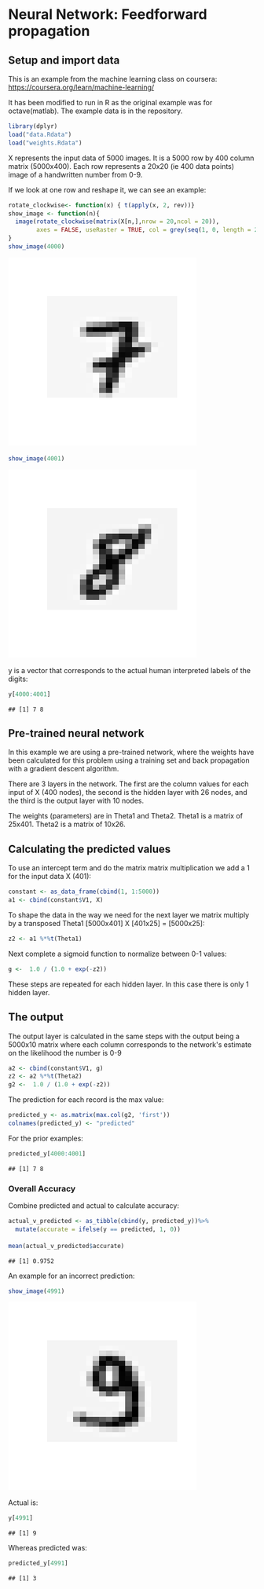 Neural Network: Feedforward propagation
================

Setup and import data
---------------------

This is an example from the machine learning class on coursera: <https://coursera.org/learn/machine-learning/>

It has been modified to run in R as the original example was for octave(matlab). The example data is in the repository.

``` r
library(dplyr)
load("data.Rdata")
load("weights.Rdata")
```

X represents the input data of 5000 images. It is a 5000 row by 400 column matrix (5000x400). Each row represents a 20x20 (ie 400 data points) image of a handwritten number from 0-9.

If we look at one row and reshape it, we can see an example:

``` r
rotate_clockwise<- function(x) { t(apply(x, 2, rev))}
show_image <- function(n){
  image(rotate_clockwise(matrix(X[n,],nrow = 20,ncol = 20)),
        axes = FALSE, useRaster = TRUE, col = grey(seq(1, 0, length = 256)))
}
show_image(4000)
```

![](Hand_Digit_Example_files/figure-markdown_github/unnamed-chunk-2-1.png)

``` r
show_image(4001)
```

![](Hand_Digit_Example_files/figure-markdown_github/unnamed-chunk-2-2.png)

y is a vector that corresponds to the actual human interpreted labels of the digits:

``` r
y[4000:4001]
```

    ## [1] 7 8

Pre-trained neural network
--------------------------

In this example we are using a pre-trained network, where the weights have been calculated for this problem using a training set and back propagation with a gradient descent algorithm.

There are 3 layers in the network. The first are the column values for each input of X (400 nodes), the second is the hidden layer with 26 nodes, and the third is the output layer with 10 nodes.

The weights (parameters) are in Theta1 and Theta2. Theta1 is a matrix of 25x401. Theta2 is a matrix of 10x26.

Calculating the predicted values
--------------------------------

To use an intercept term and do the matrix matrix multiplication we add a 1 for the input data X (401):

``` r
constant <- as_data_frame(cbind(1, 1:5000))
a1 <- cbind(constant$V1, X)
```

To shape the data in the way we need for the next layer we matrix multiply by a transposed Theta1 \[5000x401\] X \[401x25\] = \[5000x25\]:

``` r
z2 <- a1 %*%t(Theta1)
```

Next complete a sigmoid function to normalize between 0-1 values:

``` r
g <-  1.0 / (1.0 + exp(-z2))
```

These steps are repeated for each hidden layer. In this case there is only 1 hidden layer.

The output
----------

The output layer is calculated in the same steps with the output being a 5000x10 matrix where each column corresponds to the network's estimate on the likelihood the number is 0-9

``` r
a2 <- cbind(constant$V1, g)
z2 <- a2 %*%t(Theta2)
g2 <-  1.0 / (1.0 + exp(-z2))
```

The prediction for each record is the max value:

``` r
predicted_y <- as.matrix(max.col(g2, 'first'))
colnames(predicted_y) <- "predicted"
```

For the prior examples:

``` r
predicted_y[4000:4001]
```

    ## [1] 7 8

### Overall Accuracy

Combine predicted and actual to calculate accuracy:

``` r
actual_v_predicted <- as_tibble(cbind(y, predicted_y))%>%
  mutate(accurate = ifelse(y == predicted, 1, 0))

mean(actual_v_predicted$accurate)
```

    ## [1] 0.9752

An example for an incorrect prediction:

``` r
show_image(4991)
```

![](Hand_Digit_Example_files/figure-markdown_github/unnamed-chunk-11-1.png)

Actual is:

``` r
y[4991]
```

    ## [1] 9

Whereas predicted was:

``` r
predicted_y[4991]
```

    ## [1] 3
